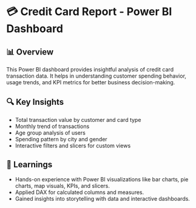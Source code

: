 # 💳 Credit Card Report - Power BI Dashboard

## 📊 Overview
This Power BI dashboard provides insightful analysis of credit card transaction data. It helps in understanding customer spending behavior, usage trends, and KPI metrics for better business decision-making.

## 🔍 Key Insights
- Total transaction value by customer and card type
- Monthly trend of transactions
- Age group analysis of users
- Spending pattern by city and gender
- Interactive filters and slicers for custom views

## 🧠 Learnings
- Hands-on experience with Power BI visualizations like bar charts, pie charts, map visuals, KPIs, and slicers.
- Applied DAX for calculated columns and measures.
- Gained insights into storytelling with data and interactive dashboards.
